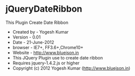 jQueryDateRibbon
================

This Plugin Create Date Ribbon


* Created by - Yogesh Kumar
* Version - 0.01
* Date - 21-June-2012
* browser - IE7+, FF3.6+,Chrome10+
* Website - http://www.bluejson.in
* This JQuery Plugin use to create date ribbon
* Requires jquery-1.4.2.js or higher
* Copyright (c) 2012 Yogesh Kumar (http://www.bluejson.in)


